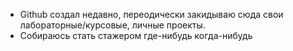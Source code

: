 - Github создал недавно, переодически закидываю сюда свои лабораторные/курсовые, личные проекты.
- Собираюсь стать стажером где-нибудь когда-нибудь

<!---
LavRyx/LavRyx is a ✨ special ✨ repository because its `README.md` (this file) appears on your GitHub profile.
You can click the Preview link to take a look at your changes.
--->
